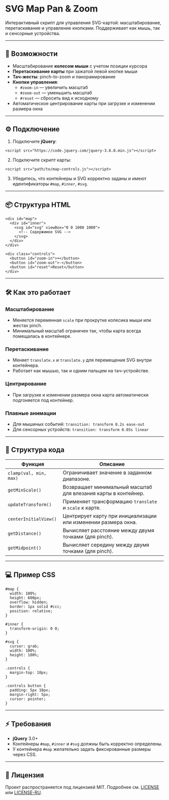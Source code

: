 # SVG Map Pan & Zoom

Интерактивный скрипт для управления SVG-картой: масштабирование, перетаскивание и управление кнопками. Поддерживает как мышь, так и сенсорные устройства.

---

## 🚀 Возможности

- Масштабирование **колесом мыши** с учетом позиции курсора  
- **Перетаскивание карты** при зажатой левой кнопке мыши  
- **Тач-жесты**: pinch-to-zoom и панорамирование  
- **Кнопки управления**:
  - `#zoom-in` — увеличить масштаб
  - `#zoom-out` — уменьшить масштаб
  - `#reset` — сбросить вид к исходному  
- Автоматическое центрирование карты при загрузке и изменении размера окна  

---

## ⚙ Подключение

1. Подключите **jQuery**:

<pre><code>&lt;script src="https://code.jquery.com/jquery-3.6.0.min.js"&gt;&lt;/script&gt;</code></pre>

2. Подключите скрипт карты:

<pre><code>&lt;script src="path/to/map-controls.js"&gt;&lt;/script&gt;</code></pre>

3. Убедитесь, что контейнеры и SVG корректно заданы и имеют идентификаторы `#map`, `#inner`, `#svg`.

---

## 📦 Структура HTML

<pre><code>&lt;div id="map"&gt;
  &lt;div id="inner"&gt;
    &lt;svg id="svg" viewBox="0 0 1000 1000"&gt;
      &lt;!-- Содержимое SVG --&gt;
    &lt;/svg&gt;
  &lt;/div&gt;
&lt;/div&gt;

&lt;div class="controls"&gt;
  &lt;button id="zoom-in"&gt;+&lt;/button&gt;
  &lt;button id="zoom-out"&gt;-&lt;/button&gt;
  &lt;button id="reset"&gt;Reset&lt;/button&gt;
&lt;/div&gt;</code></pre>

---

## 🛠 Как это работает

### Масштабирование
- Меняется переменная `scale` при прокрутке колесика мыши или жестах pinch.  
- Минимальный масштаб ограничен так, чтобы карта всегда помещалась в контейнере.

### Перетаскивание
- Меняет `translate.x` и `translate.y` для перемещения SVG внутри контейнера.  
- Работает как мышью, так и одним пальцем на тач-устройстве.

### Центрирование
- При загрузке и изменении размера окна карта автоматически подгоняется под контейнер.

### Плавные анимации
- Для мышиных событий: `transition: transform 0.2s ease-out`  
- Для сенсорных устройств: `transition: transform 0.05s linear`  

---

## 📌 Структура кода

| Функция             | Описание                                                        |
|---------------------|----------------------------------------------------------------|
| `clamp(val, min, max)` | Ограничивает значение в заданном диапазоне.                   |
| `getMinScale()`     | Возвращает минимальный масштаб для влезания карты в контейнер. |
| `updateTransform()` | Применяет трансформацию `translate` и `scale` к карте.         |
| `centerInitialView()`| Центрирует карту при инициализации или изменении размера окна.|
| `getDistance()`     | Вычисляет расстояние между двумя точками (для pinch).          |
| `getMidpoint()`     | Вычисляет середину между двумя точками (для pinch).            |

---

## 💻 Пример CSS

<pre><code>#map {
  width: 100%;
  height: 600px;
  overflow: hidden;
  border: 1px solid #ccc;
  position: relative;
}

#inner {
  transform-origin: 0 0;
}

#svg {
  cursor: grab;
  width: 100%;
  height: 100%;
}

.controls {
  margin-top: 10px;
}

.controls button {
  padding: 5px 10px;
  margin-right: 5px;
  cursor: pointer;
}</code></pre>

---

## ⚡ Требования

- **jQuery** 3.0+  
- Контейнеры `#map`, `#inner` и `#svg` должны быть корректно определены.  
- У контейнера `#map` желательно задать фиксированные размеры через CSS.

---

## 📖 Лицензия

Проект распространяется под лицензией MIT. Подробнее см. [LICENSE](LICENSE) или [LICENSE-RU](LICENSE-RU).

